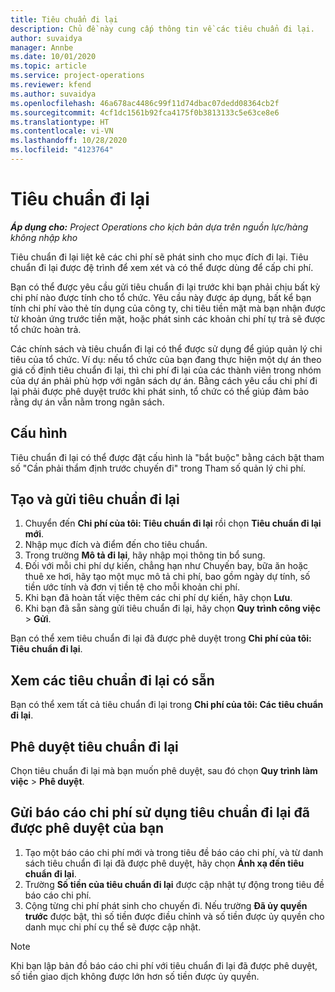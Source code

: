```yaml
---
title: Tiêu chuẩn đi lại
description: Chủ đề này cung cấp thông tin về các tiêu chuẩn đi lại.
author: suvaidya
manager: Annbe
ms.date: 10/01/2020
ms.topic: article
ms.service: project-operations
ms.reviewer: kfend
ms.author: suvaidya
ms.openlocfilehash: 46a678ac4486c99f11d74dbac07dedd08364cb2f
ms.sourcegitcommit: 4cf1dc1561b92fca4175f0b3813133c5e63ce8e6
ms.translationtype: HT
ms.contentlocale: vi-VN
ms.lasthandoff: 10/28/2020
ms.locfileid: "4123764"
---
```

# <a name="travel-requisitions"></a>Tiêu chuẩn đi lại

_**Áp dụng cho:** Project Operations cho kịch bản dựa trên nguồn lực/hàng không nhập kho_

Tiêu chuẩn đi lại liệt kê các chi phí sẽ phát sinh cho mục đích đi lại. Tiêu chuẩn đi lại được đệ trình để xem xét và có thể được dùng để cấp chi phí.

Bạn có thể được yêu cầu gửi tiêu chuẩn đi lại trước khi bạn phải chịu bất kỳ chi phí nào được tính cho tổ chức. Yêu cầu này được áp dụng, bất kể bạn tính chi phí vào thẻ tín dụng của công ty, chi tiêu tiền mặt mà bạn nhận được từ khoản ứng trước tiền mặt, hoặc phát sinh các khoản chi phí tự trả sẽ được tổ chức hoàn trả.

Các chính sách và tiêu chuẩn đi lại có thể được sử dụng để giúp quản lý chi tiêu của tổ chức. Ví dụ: nếu tổ chức của bạn đang thực hiện một dự án theo giá cố định tiêu chuẩn đi lại, thì chi phí đi lại của các thành viên trong nhóm của dự án phải phù hợp với ngân sách dự án. Bằng cách yêu cầu chi phí đi lại phải được phê duyệt trước khi phát sinh, tổ chức có thể giúp đảm bảo rằng dự án vẫn nằm trong ngân sách.

## <a name="configuration"></a>Cấu hình 

Tiêu chuẩn đi lại có thể được đặt cấu hình là "bắt buộc" bằng cách bật tham số "Cần phải thẩm định trước chuyến đi" trong Tham số quản lý chi phí. 

## <a name="create-and-submit-a-travel-requisition"></a>Tạo và gửi tiêu chuẩn đi lại

1. Chuyển đến **Chi phí của tôi: Tiêu chuẩn đi lại** rồi chọn **Tiêu chuẩn đi lại mới**.
2. Nhập mục đích và điểm đến cho tiêu chuẩn.
3. Trong trường **Mô tả đi lại**, hãy nhập mọi thông tin bổ sung. 
4. Đối với mỗi chi phí dự kiến, chẳng hạn như Chuyến bay, bữa ăn hoặc thuê xe hơi, hãy tạo một mục mô tả chi phí, bao gồm ngày dự tính, số tiền ước tính và đơn vị tiền tệ cho mỗi khoản chi phí. 
5. Khi bạn đã hoàn tất việc thêm các chi phí dự kiến, hãy chọn **Lưu**.
6. Khi bạn đã sẵn sàng gửi tiêu chuẩn đi lại, hãy chọn **Quy trình công việc** > **Gửi**.

Bạn có thể xem tiêu chuẩn đi lại đã được phê duyệt trong **Chi phí của tôi: Tiêu chuẩn đi lại**. 

## <a name="view-available-travel-requisitions"></a>Xem các tiêu chuẩn đi lại có sẵn

Bạn có thể xem tất cả tiêu chuẩn đi lại trong **Chi phí của tôi: Các tiêu chuẩn đi lại**.

## <a name="approve-travel-requisitions"></a>Phê duyệt tiêu chuẩn đi lại

Chọn tiêu chuẩn đi lại mà bạn muốn phê duyệt, sau đó chọn **Quy trình làm việc** > **Phê duyệt**.  

## <a name="submit-an-expense-report-using-your-approved-travel-requisition"></a>Gửi báo cáo chi phí sử dụng tiêu chuẩn đi lại đã được phê duyệt của bạn

1. Tạo một báo cáo chi phí mới và trong tiêu đề báo cáo chi phí, và từ danh sách tiêu chuẩn đi lại đã được phê duyệt, hãy chọn **Ánh xạ đến tiêu chuẩn đi lại**.
2. Trường **Số tiền của tiêu chuẩn đi lại** được cập nhật tự động trong tiêu đề báo cáo chi phí.
3. Cộng từng chi phí phát sinh cho chuyến đi. Nếu trường **Đã ủy quyền trước** được bật, thì số tiền được điều chỉnh và số tiền được ủy quyền cho danh mục chi phí cụ thể sẽ được cập nhật.

> [!NOTE]
> Khi bạn lập bản đồ báo cáo chi phí với tiêu chuẩn đi lại đã được phê duyệt, số tiền giao dịch không được lớn hơn số tiền được ủy quyền. 

